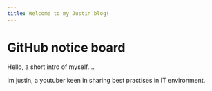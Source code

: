 ```yaml
---
title: Welcome to my Justin blog!
---
```


# GitHub notice board

Hello, a short intro of myself....

Im justin, a youtuber keen in sharing best practises in IT environment.
